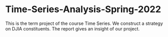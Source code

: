 # Time-Series-Analysis-Spring-2022
This is the term project of the course Time Series. We construct a strategy on DJIA constituents. The report gives an insight of our project.

